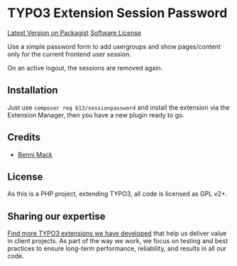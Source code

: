 TYPO3 Extension Session Password
================================

[Latest Version on Packagist][link-packagist]
[Software License](LICENSE.txt)

Use a simple password form to add usergroups and show pages/content only for the current frontend user session.

On an active logout, the sessions are removed again.

## Installation

Just use `composer req b13/sessionpassword` and install the extension via the Extension Manager,
then you have a new plugin ready to go.


## Credits

* [Benni Mack][link-author]

## License

As this is a PHP project, extending TYPO3, all code is licensed as GPL v2+.

## Sharing our expertise

[Find more TYPO3 extensions we have developed](https://b13.com/useful-typo3-extensions-from-b13-to-you) that help us deliver value in client projects. As part of the way we work, we focus on testing and best practices to ensure long-term performance, reliability, and results in all our code.

[link-author]: https://github.com/bmack
[link-packagist]: https://packagist.org/packages/b13/sessionpassword
